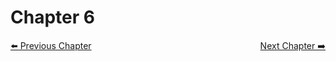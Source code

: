 # Chapter 6

<p style="text-align:left;">
  <a href="../Chapter_4/">⬅️ Previous Chapter </a>
    <span style="float:right;">
        <a text-align="right" href="../Chapter_7/">Next Chapter ➡️</a>
    </span>
</p>
